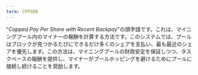 ```yaml
---
term: CPPSRB
---
```


"*Capped Pay Per Share with Recent Backpay*"の頭字語です。これは、マイニングプール内のマイナーの報酬を計算する方法です。このシステムでは、プールはブロックが見つかるたびにできるだけ多くのシェアを支払い、最も最近のシェアを優先します。この方法は、マイニングプールの財政安定を保証しつつ、タスクベースの報酬を提供し、マイナーがプールホッピングを避けるためにプールに接続し続けることを奨励します。